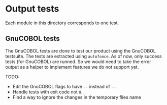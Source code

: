 # Output tests

Each module in this directory corresponds to one test.

## GnuCOBOL tests
The GnuCOBOL tests are done to test our
product using the GnuCOBOL testsuite. The tests are extracted using `autofonce`. As of now, only
success tests (for GnuCOBOL) are runned. So we would need to take the error output as a helper
to implement features we do not support yet.

TODO:
* Edit the GnuCOBOL flags to have `--` instead of `-`.
* Handle tests with exit code not `0`.
* Find a way to ignore the changes in the temporary files name
